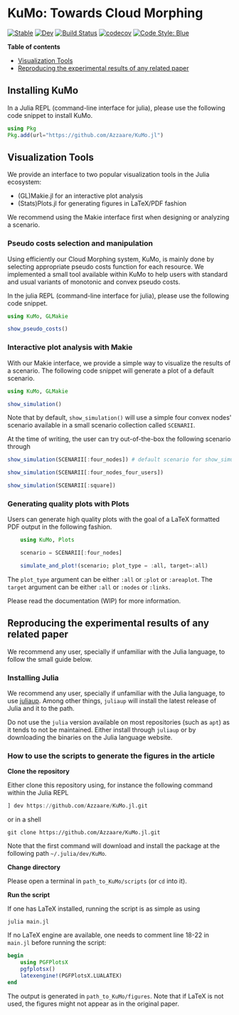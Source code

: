 # KuMo: Towards Cloud Morphing

[![Stable](https://img.shields.io/badge/docs-stable-blue.svg)](https://Azzaare.github.io/KuMo.jl/stable)
[![Dev](https://img.shields.io/badge/docs-dev-blue.svg)](https://Azzaare.github.io/KuMo.jl/dev)
[![Build Status](https://github.com/Azzaare/KuMo.jl/actions/workflows/CI.yml/badge.svg?branch=main)](https://github.com/Azzaare/KuMo.jl/actions/workflows/CI.yml?query=branch%3Amain)
[![codecov](https://codecov.io/gh/Azzaare/KuMo.jl/branch/main/graph/badge.svg?token=rlJUxj3NkP)](https://codecov.io/gh/Azzaare/KuMo.jl)
[![Code Style: Blue](https://img.shields.io/badge/code%20style-blue-4495d1.svg)](https://github.com/invenia/BlueStyle)
<!-- [![ColPrac: Contributor's Guide on Collaborative Practices for Community Packages](https://img.shields.io/badge/ColPrac-Contributor's%20Guide-blueviolet)](https://github.com/SciML/ColPrac) -->
<!-- [![PkgEval](https://JuliaCI.github.io/NanosoldierReports/pkgeval_badges/K/KuMo.svg)](https://JuliaCI.github.io/NanosoldierReports/pkgeval_badges/report.html) -->

**Table of contents**

- [Visualization Tools](https://github.com/Azzaare/KuMo.jl#visualization-tools)
- [Reproducing the experimental results of any related paper](https://github.com/Azzaare/KuMo.jl#reproducing-the-experimental-results-of-any-related-paper)

## Installing KuMo

In a Julia REPL (command-line interface for julia), please use the following code snippet to install KuMo.

```julia
using Pkg
Pkg.add(url="https://github.com/Azzaare/KuMo.jl")
```

## Visualization Tools

We provide an interface to two popular visualization tools in the Julia ecosystem:
- (GL)Makie.jl for an interactive plot analysis
- (Stats)Plots.jl for generating figures in LaTeX/PDF fashion

We recommend using the Makie interface first when designing or analyzing a scenario.

### Pseudo costs selection and manipulation

Using efficiently our Cloud Morphing system, KuMo, is mainly done by selecting appropriate pseudo costs function for each resource. We implemented a small tool available within KuMo to help users with standard and usual variants of monotonic and convex pseudo costs.

In the julia REPL (command-line interface for julia), please use the following code snippet.

```julia
using KuMo, GLMakie

show_pseudo_costs()
```

### Interactive plot analysis with Makie

With our Makie interface, we provide a simple way to visualize the results of a scenario. The following code snippet will generate a plot of a default scenario.

```julia
using KuMo, GLMakie

show_simulation()
```

Note that by default, `show_simulation()` will use a simple four convex nodes' scenario available in a small scenario collection called `SCENARII`.

At the time of writing, the user can try out-of-the-box the following scenario through

```julia
show_simulation(SCENARII[:four_nodes]) # default scenario for show_simulation()

show_simulation(SCENARII[:four_nodes_four_users])

show_simulation(SCENARII[:square])
```

### Generating quality plots with Plots

Users can generate high quality plots with the goal of a LaTeX formatted PDF output in the following fashion.

```julia
    using KuMo, Plots

    scenario = SCENARII[:four_nodes]

    simulate_and_plot!(scenario; plot_type = :all, target=:all)
```

The `plot_type` argument can be either `:all` or `:plot` or `:areaplot`. The `target` argument can be either `:all` or `:nodes` or `:links`.

Please read the documentation (WIP) for more information.

## Reproducing the experimental results of any related paper

We recommend any user, specially if unfamiliar with the Julia language, to follow the small guide below.

### Installing Julia

We recommend any user, specially if unfamiliar with the Julia language, to use [juliaup](https://github.com/JuliaLang/juliaup). Among other things, `juliaup` will install the latest release of Julia and it to the path.

Do not use the `julia` version available on most repositories (such as `apt`) as it tends to not be maintained. Either install through `juliaup` or by downloading the binaries on the Julia language website.

### How to use the scripts to generate the figures in the article

**Clone the repository**

Either clone this repository using, for instance the following command within the Julia REPL

```julia
] dev https://github.com/Azzaare/KuMo.jl.git
```

or in a shell

```shell
git clone https://github.com/Azzaare/KuMo.jl.git
```

Note that the first command will download and install the package at the following path  `~/.julia/dev/KuMo`.

**Change directory**

Please open a terminal in `path_to_KuMo/scripts` (or `cd` into it).

**Run the script**

If one has LaTeX installed, running the script is as simple as using

```shell
julia main.jl
```

If no LaTeX engine are available, one needs to comment line 18-22 in `main.jl` before running the script:

```julia
begin
    using PGFPlotsX
    pgfplotsx()
    latexengine!(PGFPlotsX.LUALATEX)
end
```

The output is generated in `path_to_KuMo/figures`. Note that if LaTeX is not used, the figures might not appear as in the original paper.

<!-- ## Citing

See [`CITATION.bib`](CITATION.bib) for the relevant reference(s). -->
